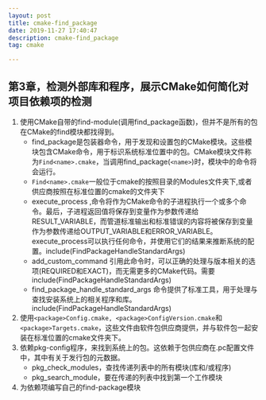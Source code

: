 ```yaml
---
layout: post
title: cmake-find_package
date: 2019-11-27 17:40:47
description: cmake-find_package
tag: cmake

---
```

## 第3章，检测外部库和程序，展示CMake如何简化对项目依赖项的检测

1. 使用CMake自带的find-module(调用find_package函数)，但并不是所有的包在CMake的find模块都找得到。
   - find_package是包装器命令，用于发现和设置包的CMake模块。这些模块包含CMake命令，用于标识系统标准位置中的包。CMake模块文件称为`Find<name>.cmake`，当调用find_package(`<name>`)时，模块中的命令将会运行。
   - `Find<name>.cmake`一般位于cmake的按照目录的Modules文件夹下,或者供应商按照在标准位置的cmake的文件夹下
   - execute_process ,命令将作为CMake命令的子进程执行一个或多个命令。最后，子进程返回值将保存到变量作为参数传递给RESULT_VARIABLE，而管道标准输出和标准错误的内容将被保存到变量作为参数传递给OUTPUT_VARIABLE和ERROR_VARIABLE。execute_process可以执行任何命令，并使用它们的结果来推断系统的配置。include(FindPackageHandleStandardArgs)
   - add_custom_command 引用此命令时，可以正确的处理与版本相关的选项(REQUIRED和EXACT)，而无需更多的CMake代码。需要include(FindPackageHandleStandardArgs)
   - find_package_handle_standard_args 命令提供了标准工具，用于处理与查找安装系统上的相关程序和库。include(FindPackageHandleStandardArgs)
2. 使用`<package>Config.cmake, <package>ConfigVersion.cmake`和`<package>Targets.cmake`，这些文件由软件包供应商提供，并与软件包一起安装在标准位置的cmake文件夹下。
3. 依赖pkg-config程序，来找到系统上的包。这依赖于包供应商在.pc配置文件中，其中有关于发行包的元数据。
   - pkg_check_modules，查找传递列表中的所有模块(库和/或程序)
   - pkg_search_module，要在传递的列表中找到第一个工作模块
4. 为依赖项编写自己的find-package模块
